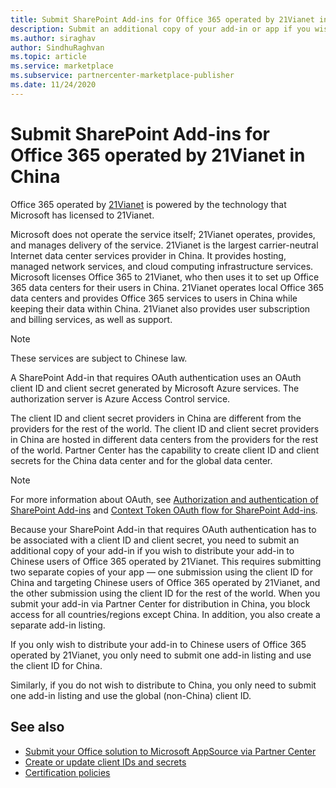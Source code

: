 ```yaml
---
title: Submit SharePoint Add-ins for Office 365 operated by 21Vianet in China
description: Submit an additional copy of your add-in or app if you wish to distribute your add-in or app to Chinese users of Office 365 operated by 21Vianet.
ms.author: siraghav
author: SindhuRaghvan
ms.topic: article
ms.service: marketplace
ms.subservice: partnercenter-marketplace-publisher
ms.date: 11/24/2020
---
```


# Submit SharePoint Add-ins for Office 365 operated by 21Vianet in China

Office 365 operated by [21Vianet](https://en.21vbluecloud.com/) is powered by the technology that Microsoft has licensed to 21Vianet.

Microsoft does not operate the service itself; 21Vianet operates, provides, and manages delivery of the service. 21Vianet is the largest carrier-neutral Internet data center services provider in China. It provides hosting, managed network services, and cloud computing infrastructure services. Microsoft licenses Office 365 to 21Vianet, who then uses it to set up Office 365 data centers for their users in China. 21Vianet operates local Office 365 data centers and provides Office 365 services to users in China while keeping their data within China. 21Vianet also provides user subscription and billing services, as well as support.

> [!NOTE]
> These services are subject to Chinese law.

A SharePoint Add-in that requires OAuth authentication uses an OAuth client ID and client secret generated by Microsoft Azure services. The authorization server is Azure Access Control service. 

The client ID and client secret providers in China are different from the providers for the rest of the world. The client ID and client secret providers in China are hosted in different data centers from the providers for the rest of the world. Partner Center has the capability to create client ID and client secrets for the China data center and for the global data center.

> [!NOTE]
> For more information about OAuth, see [Authorization and authentication of SharePoint Add-ins](/sharepoint/dev/sp-add-ins/authorization-and-authentication-of-sharepoint-add-ins) and [Context Token OAuth flow for SharePoint Add-ins](/sharepoint/dev/sp-add-ins/context-token-oauth-flow-for-sharepoint-add-ins).

Because your SharePoint Add-in that requires OAuth authentication has to be associated with a client ID and client secret, you need to submit an additional copy of your add-in if you wish to distribute your add-in to Chinese users of Office 365 operated by 21Vianet. This requires submitting two separate copies of your app — one submission using the client ID for China and targeting Chinese users of Office 365 operated by 21Vianet, and the other submission using the client ID for the rest of the world. When you submit your add-in via Partner Center for distribution in China, you block access for all countries/regions except China. In addition, you also create a separate add-in listing.

If you only wish to distribute your add-in to Chinese users of Office 365 operated by 21Vianet, you only need to submit one add-in listing and use the client ID for China. 

Similarly, if you do not wish to distribute to China, you only need to submit one add-in listing and use the global (non-China) client ID.

## See also

- [Submit your Office solution to Microsoft AppSource via Partner Center](submit-to-appsource-via-partner-center.md)
- [Create or update client IDs and secrets](create-or-update-client-ids-and-secrets.md)
- [Certification policies](/legal/marketplace/certification-policies)

